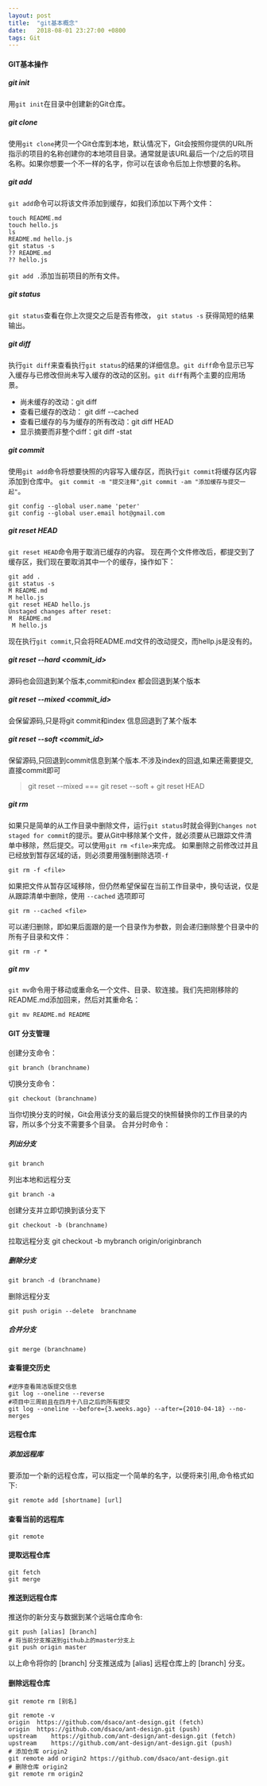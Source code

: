 ```yaml
---
layout: post
title:  "git基本概念"
date:   2018-08-01 23:27:00 +0800
tags: Git
---
```

#### GIT基本操作
##### git init
用``git init``在目录中创建新的Git仓库。
##### git clone
使用``git clone``拷贝一个Git仓库到本地，默认情况下，Git会按照你提供的URL所指示的项目的名称创建你的本地项目目录。通常就是该URL最后一个/之后的项目名称。如果你想要一个不一样的名字，你可以在该命令后加上你想要的名称。

##### git add
``git add``命令可以将该文件添加到缓存，如我们添加以下两个文件：
```
touch README.md
touch hello.js
ls
README.md hello.js
git status -s
?? README.md
?? hello.js
```
``git add .``添加当前项目的所有文件。

##### git status
``git status``查看在你上次提交之后是否有修改，
``git status -s`` 获得简短的结果输出。
##### git diff
执行``git diff``来查看执行``git status``的结果的详细信息。``git diff``命令显示已写入缓存与已修改但尚未写入缓存的改动的区别。``git diff``有两个主要的应用场景。
- 尚未缓存的改动：git diff
- 查看已缓存的改动： git diff --cached
- 查看已缓存的与为缓存的所有改动：git diff HEAD
- 显示摘要而非整个diff：git diff -stat
##### git commit
使用``git add``命令将想要快照的内容写入缓存区，而执行``git commit``将缓存区内容添加到仓库中。
``git commit -m "提交注释"``,``git commit -am "添加缓存与提交一起"``。

```
git config --global user.name 'peter'
git config --global user.email hot@gmail.com
```
##### git reset HEAD
``git reset HEAD``命令用于取消已缓存的内容。
现在两个文件修改后，都提交到了缓存区，我们现在要取消其中一个的缓存，操作如下：
```
git add .
git status -s
M README.md
M hello.js
git reset HEAD hello.js
Unstaged changes after reset:
M  README.md
 M hello.js
```
现在执行``git commit``,只会将README.md文件的改动提交，而hellp.js是没有的。
##### git reset --hard <commit_id>
源码也会回退到某个版本,commit和index 都会回退到某个版本
##### git reset --mixed <commit_id>
会保留源码,只是将git commit和index 信息回退到了某个版本
##### git reset --soft <commit_id>
保留源码,只回退到commit信息到某个版本.不涉及index的回退,如果还需要提交,直接commit即可

> git reset --mixed  === git reset --soft + git reset HEAD

##### git rm
如果只是简单的从工作目录中删除文件，运行``git status``时就会得到``Changes not staged for commit``的提示。要从Git中移除某个文件，就必须要从已跟踪文件清单中移除，然后提交。可以使用``git rm <file>``来完成。
如果删除之前修改过并且已经放到暂存区域的话，则必须要用强制删除选项``-f``
```
git rm -f <file>
```
如果把文件从暂存区域移除，但仍然希望保留在当前工作目录中，换句话说，仅是从跟踪清单中删除，使用 ``--cached`` 选项即可
```
git rm --cached <file>
```
可以递归删除，即如果后面跟的是一个目录作为参数，则会递归删除整个目录中的所有子目录和文件：
```
git rm -r *
```
##### git mv
``git mv``命令用于移动或重命名一个文件、目录、软连接。我们先把刚移除的README.md添加回来，然后对其重命名：
```
git mv README.md README
```

#### GIT 分支管理
创建分支命令：
```
git branch (branchname)
```
切换分支命令：
```
git checkout (branchname)
```
当你切换分支的时候，Git会用该分支的最后提交的快照替换你的工作目录的内容，所以多个分支不需要多个目录。
合并分时命令：

##### 列出分支
```
git branch
```
列出本地和远程分支
```
git branch -a
```
创建分支并立即切换到该分支下
```
git checkout -b (branchname)
```
拉取远程分支
git checkout -b mybranch origin/originbranch
##### 删除分支
```
git branch -d (branchname)
```
删除远程分支
```
git push origin --delete  branchname
```
##### 合并分支
```
git merge (branchname)
```

#### 查看提交历史
```
#逆序查看简洁版提交信息
git log --oneline --reverse
#项目中三周前且在四月十八日之后的所有提交
git log --oneline --before={3.weeks.ago} --after={2010-04-18} --no-merges
```
#### 远程仓库

##### 添加远程库
要添加一个新的远程仓库，可以指定一个简单的名字，以便将来引用,命令格式如下:
```
git remote add [shortname] [url]
```
#### 查看当前的远程库
```
git remote
```
#### 提取远程仓库
```
git fetch
git merge
```
#### 推送到远程仓库
推送你的新分支与数据到某个远端仓库命令:
```
git push [alias] [branch]
# 将当前分支推送到github上的master分支上
git push origin master
```
以上命令将你的 [branch] 分支推送成为 [alias] 远程仓库上的 [branch] 分支。
#### 删除远程仓库
```
git remote rm [别名]
```
```
git remote -v
origin	https://github.com/dsaco/ant-design.git (fetch)
origin	https://github.com/dsaco/ant-design.git (push)
upstream	https://github.com/ant-design/ant-design.git (fetch)
upstream	https://github.com/ant-design/ant-design.git (push)
# 添加仓库 origin2
git remote add origin2 https://github.com/dsaco/ant-design.git
# 删除仓库 origin2
git remote rm origin2
```
